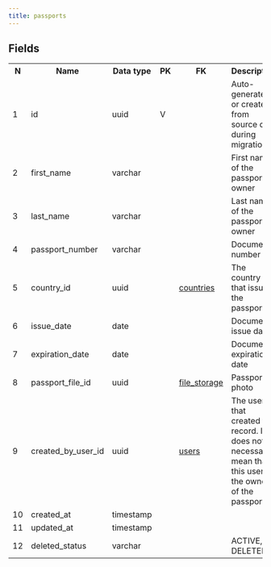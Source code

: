 ```yaml
---
title: passports 
---
```


## Fields

<table style="width: 100%">
    <colgroup>
       <col span="1" style="width: 3%;"/>
       <col span="1" style="width: 12%;"/>
       <col span="1" style="width: 10%;"/>
       <col span="1" style="width: 3%;"/>
       <col span="1" style="width: 12%;"/>
       <col span="1" style="width: 60%;"/>
    </colgroup>
  <tr>
    <th>N</th>
    <th>Name</th>
    <th>Data type</th>
    <th>PK</th>
    <th>FK</th>
    <th>Description</th>
  </tr>
<tr><td>1</td><td>id</td><td>uuid</td><td>V</td><td></td><td>Auto-generated or created from source data during migration</td></tr>
<tr><td>2</td><td>first_name</td><td>varchar</td><td></td><td></td><td>First name of the passport owner</td></tr>
<tr><td>3</td><td>last_name</td><td>varchar</td><td></td><td></td><td>Last name of the passport owner</td></tr>
<tr><td>4</td><td>passport_number</td><td>varchar</td><td></td><td></td><td>Document number</td></tr>
<tr><td>5</td><td>country_id</td><td>uuid</td><td></td><td><a href="countries-uni.md">countries</a></td><td>The country that issued the passport.</td></tr>
<tr><td>6</td><td>issue_date</td><td>date</td><td></td><td></td><td>Document issue date</td></tr>
<tr><td>7</td><td>expiration_date</td><td>date</td><td></td><td></td><td>Document expiration date</td></tr>
<tr><td>8</td><td>passport_file_id</td><td>uuid</td><td></td><td><a href="file_storage-uni.md">file_storage</a></td><td>Passport photo</td></tr>
<tr><td>9</td><td>created_by_user_id</td><td>uuid</td><td></td><td><a href="users-uni.md">users</a></td><td>The user that created this record. It does not necessarily mean that this user is the owner of the passport.</td></tr>
<tr><td>10</td><td>created_at</td><td>timestamp</td><td></td><td></td><td></td></tr>
<tr><td>11</td><td>updated_at</td><td>timestamp</td><td></td><td></td><td></td></tr>
<tr><td>12</td><td>deleted_status</td><td>varchar</td><td></td><td></td><td>ACTIVE, DELETED</td></tr>

</table>